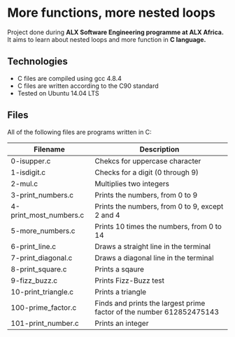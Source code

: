 # More functions, more nested loops #
Project done during __ALX Software Engineering programme at ALX Africa.__ It aims to learn about nested loops and more function in __C language.__

## Technologies ##
* C files are compiled using gcc 4.8.4
* C files are written according to the C90 standard
* Tested on Ubuntu 14.04 LTS
## Files ##
All of the following files are programs written in C:

Filename |	Description
---------|-------------
0-isupper.c |	Chekcs for uppercase character
1-isdigit.c	| Checks for a digit (0 through 9)
2-mul.c |	Multiplies two integers
3-print_numbers.c	| Prints the numbers, from 0 to 9
4-print_most_numbers.c	| Prints the numbers, from 0 to 9, except 2 and 4
5-more_numbers.c |	Prints 10 times the numbers, from 0 to 14
6-print_line.c |	Draws a straight line in the terminal
7-print_diagonal.c |	Draws a diagonal line in the terminal
8-print_square.c |	Prints a sqaure
9-fizz_buzz.c	| Prints Fizz-Buzz test
10-print_triangle.c	| Prints a triangle
100-prime_factor.c |	Finds and prints the largest prime factor of the number 612852475143
101-print_number.c |	Prints an integer
